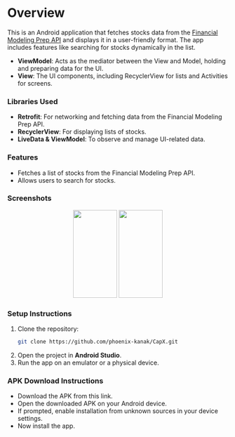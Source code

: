 # Overview

This is an Android application that fetches stocks data from the [Financial Modeling Prep API]([https://www.episodate.com/api](https://site.financialmodelingprep.com/developer/docs#symbol-list-stock-list)) and displays it in a user-friendly format. The app includes features like searching for stocks dynamically in the list.
- **ViewModel**: Acts as the mediator between the View and Model, holding and preparing data for the UI.
- **View**: The UI components, including RecyclerView for lists and Activities for screens.

### Libraries Used
- **Retrofit**: For networking and fetching data from the Financial Modeling Prep API.
- **RecyclerView**: For displaying lists of stocks.
- **LiveData & ViewModel**: To observe and manage UI-related data.

### Features
- Fetches a list of stocks from the Financial Modeling Prep API.
- Allows users to search for stocks.

### Screenshots
<div align="center">
  <img src="https://github.com/phoenix-kanak/LineUp/blob/kanak/app/src/main/res/drawable/WhatsApp Image 2024-10-13 at 02.11.38.jpeg?raw=true" width="100" height="200">
  <img src="https://github.com/phoenix-kanak/LineUp/blob/kanak/app/src/main/res/drawable/WhatsApp Image 2024-10-13 at 02.11.30.jpeg?raw=true" width="100" height="200">
</div>
  
### Setup Instructions
1. Clone the repository:
    ```bash
    git clone https://github.com/phoenix-kanak/CapX.git
    ```
2. Open the project in **Android Studio**.
3. Run the app on an emulator or a physical device.

### APK Download Instructions
- Download the APK from this link.
- Open the downloaded APK on your Android device.
- If prompted, enable installation from unknown sources in your device settings.
- Now install the app.


